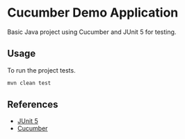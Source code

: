 # Cucumber Demo Application

Basic Java project using Cucumber and JUnit 5 for testing. 

## Usage

To run the project tests.

``` bash
mvn clean test
```

## References

* [JUnit 5](http://junit.org/junit5/docs/current/user-guide/)
* [Cucumber](https://cucumber.io)


